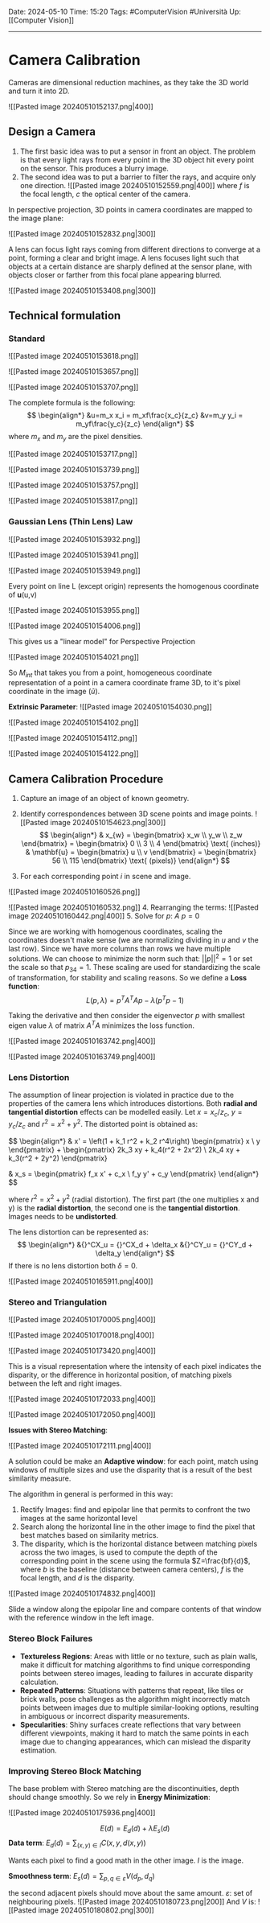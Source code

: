 Date: 2024-05-10
Time: 15:20
Tags: #ComputerVision #Università 
Up: [[Computer Vision]]

---
# Camera Calibration

Cameras are dimensional reduction machines, as they take the 3D world and turn it into 2D.  

![[Pasted image 20240510152137.png|400]]

## Design a Camera

1. The first basic idea was to put a sensor in front an object. The problem is that every light rays from every point in the 3D object hit every point on the sensor. This produces a blurry image.
2. The second idea was to put a barrier to filter the rays, and acquire only one direction.
   ![[Pasted image 20240510152559.png|400]]
   where $f$ is the focal length, $c$ the optical center of the camera.

In perspective projection, 3D points in camera coordinates are mapped to the image plane:

![[Pasted image 20240510152832.png|300]]


A lens can focus light rays coming from different directions to converge at a point, forming a clear and bright image. A lens focuses light such that objects at a certain distance are sharply defined at the sensor plane, with objects closer or farther from this focal plane appearing blurred.

![[Pasted image 20240510153408.png|300]]


## Technical formulation

### Standard

![[Pasted image 20240510153618.png]]

![[Pasted image 20240510153657.png]]

![[Pasted image 20240510153707.png]]

The complete formula is the following: 
$$
\begin{align*}
&u=m_x x_i = m_xf\frac{x_c}{z_c}
&v=m_y y_i = m_yf\frac{y_c}{z_c}
\end{align*}
$$
where $m_x$ and $m_y$ are the pixel densities.

![[Pasted image 20240510153717.png]]

![[Pasted image 20240510153739.png]]

![[Pasted image 20240510153757.png]]

![[Pasted image 20240510153817.png]]

### Gaussian Lens (Thin Lens) Law

![[Pasted image 20240510153932.png]]

![[Pasted image 20240510153941.png]]

![[Pasted image 20240510153949.png]]

Every point on line L (except origin) represents the homogenous coordinate of **u**(u,v)

![[Pasted image 20240510153955.png]]

![[Pasted image 20240510154006.png]]

This gives us a "linear model" for Perspective Projection

![[Pasted image 20240510154021.png]]

So $M_{int}$ that takes you from a point, homogeneous coordinate representation of a point in a camera coordinate frame 3D, to it's pixel coordinate in the image ($\tilde u$).

**Extrinsic Parameter**:
![[Pasted image 20240510154030.png]]

![[Pasted image 20240510154102.png]]

![[Pasted image 20240510154112.png]]

![[Pasted image 20240510154122.png]]



## Camera Calibration Procedure

1. Capture an image of an object of known geometry.
2. Identify correspondences between 3D scene points and image points.
   ![[Pasted image 20240510154623.png|300]]
   $$
   \begin{align*}
   & x_{w} = \begin{bmatrix} x_w \\ y_w \\ z_w \end{bmatrix} = \begin{bmatrix} 0 \\ 3 \\ 4 \end{bmatrix} \text{ (inches)}
   & \mathbf{u} = \begin{bmatrix} u \\ v \end{bmatrix} = \begin{bmatrix} 56 \\ 115 \end{bmatrix} \text{ (pixels)}
   \end{align*}
   $$

3. For each corresponding point $i$ in scene and image.

![[Pasted image 20240510160526.png]]

![[Pasted image 20240510160532.png]]
4. Rearranging the terms:
   ![[Pasted image 20240510160442.png|400]]
5. Solve for $p$:
   $A\ p = 0$

Since we are working with homogenous coordinates, scaling the coordinates doesn't make sense (we are normalizing dividing in $u$ and $v$ the last row). Since we have more columns than rows we have multiple solutions. We can choose to minimize the norm such that: $||p||^2 = 1$ or set the scale so that $p_{34}=1$. These scaling are used for standardizing the scale of transformation, for stability and scaling reasons. So we define a **Loss function**:
$$
L(p,\lambda) = p^T A^T A p - \lambda(p^T p -1)
$$

Taking the derivative and then consider the eigenvector *p* with smallest eigen value $\lambda$ of matrix $A^TA$ minimizes the loss function.

![[Pasted image 20240510163742.png|400]]

![[Pasted image 20240510163749.png|400]]

### Lens Distortion

The assumption of linear projection is violated in practice due to the properties of the camera lens which introduces distortions. Both **radial and tangential distortion** effects can be modelled easily. Let $x=x_c/z_c, \ y= y_c/z_c$ and $r^2=x^2+y^2$. The distorted point is obtained as:

$$
\begin{align*}
& x' = \left(1 + k_1 r^2 + k_2 r^4\right) \begin{pmatrix} x \\ y \end{pmatrix} + \begin{pmatrix} 2k_3 xy + k_4(r^2 + 2x^2) \\ 2k_4 xy + k_3(r^2 + 2y^2) \end{pmatrix}

&  x_s = \begin{pmatrix} f_x x' + c_x \\ f_y y' + c_y \end{pmatrix}
\end{align*} 
$$

where  $r^2 = x^2 + y^2$  (radial distortion). The first part (the one multiplies x and y) is the **radial distortion**, the second one is the **tangential distortion**. Images needs to be **undistorted**.

The lens distortion can be represented as:
$$
\begin{align*}
&{}^CX_u = {}^CX_d + \delta_x &{}^CY_u = {}^CY_d + \delta_y
\end{align*}
$$
If there is no lens distortion both $\delta=0$.

![[Pasted image 20240510165911.png|400]]

### Stereo and Triangulation

![[Pasted image 20240510170005.png|400]]

![[Pasted image 20240510170018.png|400]]

![[Pasted image 20240510173420.png|400]]

This is a visual representation where the intensity of each pixel indicates the disparity, or the difference in horizontal position, of matching pixels between the left and right images.

![[Pasted image 20240510172033.png|400]]


![[Pasted image 20240510172050.png|400]]

**Issues with Stereo Matching**:

![[Pasted image 20240510172111.png|400]]

A solution could be make an **Adaptive window**: for each point, match using windows of multiple sizes and use the disparity that is a result of the best similarity measure.

The algorithm in general is performed in this way:
1. Rectify Images: find and epipolar line that permits to confront the two images at the same horizontal level
2. Search along the horizontal line in the other image to find the pixel that best matches based on similarity metrics.
3. The disparity, which is the horizontal distance between matching pixels across the two images, is used to compute the depth of the corresponding point in the scene using the formula $Z=\frac{bf}{d}$​, where $b$ is the baseline (distance between camera centers), $f$ is the focal length, and $d$ is the disparity.

![[Pasted image 20240510174832.png|400]]

Slide a window along the epipolar line and compare contents of that window with the reference window in the left image.

### Stereo Block Failures

- **Textureless Regions**: Areas with little or no texture, such as plain walls, make it difficult for matching algorithms to find unique corresponding points between stereo images, leading to failures in accurate disparity calculation.
- **Repeated Patterns**: Situations with patterns that repeat, like tiles or brick walls, pose challenges as the algorithm might incorrectly match points between images due to multiple similar-looking options, resulting in ambiguous or incorrect disparity measurements.
- **Specularities**: Shiny surfaces create reflections that vary between different viewpoints, making it hard to match the same points in each image due to changing appearances, which can mislead the disparity estimation.

### Improving Stereo Block Matching

The base problem with Stereo matching are the discontinuities, depth should change smoothly. So we rely in **Energy Minimization**:

![[Pasted image 20240510175936.png|400]]

$$
E(d) = E_d(d) + \lambda E_s(d)
$$
**Data term**:
$E_d(d) = \sum_{(x,y)\in I} C(x,y,d(x,y))$

Wants each pixel to find a good math in the other image. $I$ is the image.

**Smoothness term**:
$E_s(d) = \sum_{p,q\in \varepsilon} V(d_p, d_q)$

the second adjacent pixels should move about the same amount. $\varepsilon$: set of neighbouring pixels. ![[Pasted image 20240510180723.png|200]]
And $V$ is: ![[Pasted image 20240510180802.png|300]]

